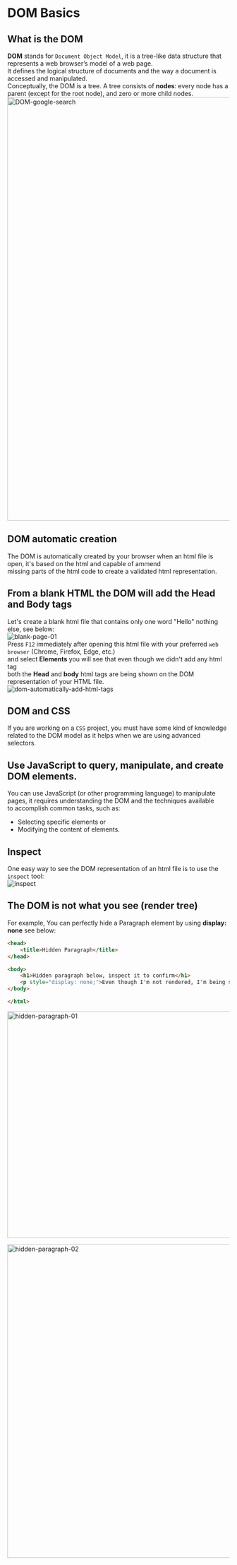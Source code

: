 # DOM Basics
## What is the DOM
**DOM** stands for `Document Object Model`, it is a tree-like data structure that represents a web browser’s model of a web page.<br>
It defines the logical structure of documents and the way a document is accessed and manipulated.<br>
Conceptually, the DOM is a tree. A tree consists of **nodes**: every node has a parent (except for the root node), and zero or more child nodes.<br>
<img width="960" alt="DOM-google-search" src="https://github.com/danielurra/dom-basics/assets/51704179/3fcd7c3d-1dc1-4e99-9473-6e2f79026560"><br>
## DOM automatic creation
The DOM is automatically created by your browser when an html file is open, it's based on the html and capable of ammend <br>
missing parts of the html code to create a validated html representation.<br>
## From a blank HTML the DOM will add the Head and Body tags
Let's create a blank html file that contains only one word "Hello" nothing else, see below:<br>
![blank-page-01](https://github.com/danielurra/dom-basics/assets/51704179/3788b460-1f8b-4fdc-bcf3-dfebafacc615)<br>
Press `F12` immediately after opening this html file with your preferred `web browser` (Chrome, Firefox, Edge, etc.) <br>
and select **Elements** you will see that even though we didn't add any html tag<br>
both the **Head** and **body** html tags are being shown on the DOM representation of your HTML file.<br>
![dom-automatically-add-html-tags](https://github.com/danielurra/dom-basics/assets/51704179/9286d878-08e5-45f9-8c44-2302746325f1)<br>
## DOM and CSS
If you are working on a `CSS` project, you must have some kind of knowledge related to the DOM model as it helps when we are using advanced selectors.<br>
## Use JavaScript to query, manipulate, and create DOM elements.
You can use JavaScript (or other programming language) to manipulate pages, it requires understanding the DOM and the techniques available<br> 
to accomplish common tasks, such as:
* Selecting specific elements or
* Modifying the content of elements.<br>
## Inspect
One easy way to see the DOM representation of an html file is to use the `inspect` tool:<br>
![inspect](https://github.com/danielurra/dom-basics/assets/51704179/35b11d96-a213-4f8c-87af-0ccc0084c08a)<br>
## The DOM is not what you see (render tree)
For example, You can perfectly hide a Paragraph element by using **display: none** see below:
```html
<head>
    <title>Hidden Paragraph</title>
</head>

<body>
    <h1>Hidden paragraph below, inspect it to confirm</h1>
    <p style="display: none;">Even though I'm not rendered, I'm being shown in the DOM representation of this page</p>
</body>

</html>
```
<img width="514" alt="hidden-paragraph-01" src="https://github.com/danielurra/dom-basics/assets/51704179/634dff64-f17d-4e66-9085-3913fe48078a"><br>

<img width="711" alt="hidden-paragraph-02" src="https://github.com/danielurra/dom-basics/assets/51704179/fdcb07de-dd1d-464e-9731-7de9913a1a60"><br>





